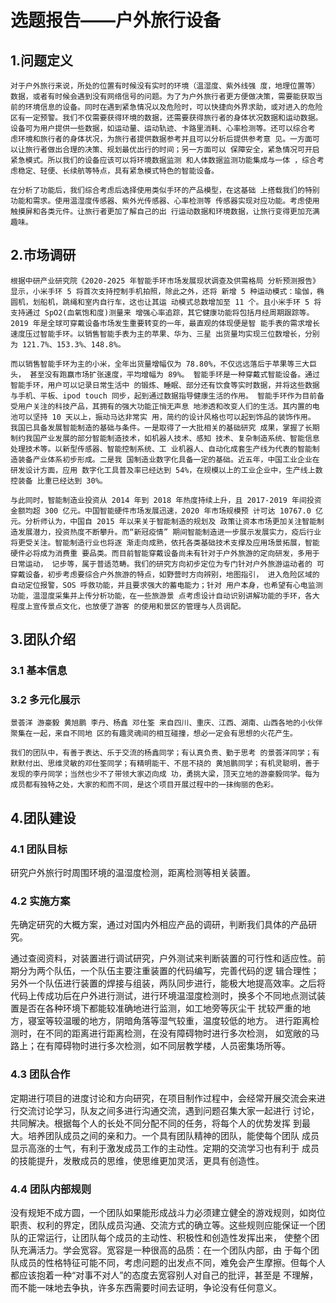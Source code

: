 # 选题报告——户外旅行设备 


## 1.问题定义 

    对于户外旅行来说，所处的位置有时候没有实时的环境（温湿度、紫外线强 度，地理位置等）数据，或者有时候会遇到没有网络信号的问题。为了为户外旅行者更方便做决策，需要能获取当前的环境信息的设备。同时在遇到紧急情况以及危险时，可以快捷向外界求助，或对进入的危险区有一定预警。我们不仅需要获得环境的数据，还需要获得旅行者的身体状况数据和运动数据。设备可为用户提供一些数据，如运动量、运动轨迹、卡路里消耗、心率检测等。还可以综合考 虑环境和旅行者的身体状况，为旅行者提供数据参考并且可以分析后提供参考意 见。一方面可以让旅行者做出合理的决策、规划最优出行的时间；另一方面可以 保障安全，紧急情况可开启紧急模式。所以我们的设备应该可以将环境数据监测 和人体数据监测功能集成与一体 ，综合考虑稳定、轻便、长续航等特点，具有紧急模式特色的智能设备。  
  
    在分析了功能后，我们综合考虑后选择使用类似手环的产品模型，在这基础 上搭载我们的特别功能和需求。使用温湿度传感器、紫外光传感器、心率检测等 传感器实现对应功能。考虑使用触摸屏和各类元件。让旅行者更加了解自己的出 行运动数据和环境数据，让旅行变得更加充满趣味。   
 
## 2.市场调研 

    根据中研产业研究院《2020-2025 年智能手环市场发展现状调查及供需格局 分析预测报告》显示，小米手环 5 将首次支持控制手机拍照，除此之外，还将 新增 5 种运动模式：瑜伽，椭圆机，划船机，跳绳和室内自行车，这也让其运 动模式总数增加至 11 个。且小米手环 5 将支持通过 SpO2(血氧饱和度)测量来 增强心率追踪，其它健康功能将包括月经周期跟踪等。 2019 年是全球可穿戴设备市场发生重要转变的一年，最直观的体现便是智 能手表的需求增长速度压过智能手环。以销售智能手表为主的苹果、华为、三星 出货量均实现三位数增长，分别为 121.7%、153.3%、148.8%。    
    
    而以销售智能手环为主的小米，全年出货量增幅仅为 78.80%，不仅远远落后于苹果等三大巨头， 甚至没有跑赢市场扩张速度，平均增幅为 89%。 智能手环是一种穿戴式智能设备。通过智能手环，用户可以记录日常生活中 的锻炼、睡眠、部分还有饮食等实时数据，并将这些数据与手机、平板、ipod touch 同步，起到通过数据指导健康生活的作用。 智能手环作为目前备受用户关注的科技产品，其拥有的强大功能正悄无声息 地渗透和改变人们的生活。其内置的电池可以坚持 10 天以上，振动马达非常实 用，简约的设计风格也可以起到饰品的装饰作用。 我国已具备发展智能制造的基础与条件。一是取得了一大批相关的基础研究 成果，掌握了长期制约我国产业发展的部分智能制造技术，如机器人技术、感知 技术、复杂制造系统、智能信息处理技术等。以新型传感器、智能控制系统、工 业机器人、自动化成套生产线为代表的智能制造装备产业体系初步形成。二是我 国制造业数字化具备一定的基础。近五年，中国工业企业在研发设计方面，应用 数字化工具普及率已经达到 54%，在规模以上的工业企业中，生产线上数控装备 比重已经达到 30%。  
    
    与此同时，智能制造业投资从 2014 年到 2018 年热度持续上升，且 2017-2019 年间投资金额均超 300 亿元。中国智能硬件市场发展迅速，2020 年市场规模预 计可达 10767.0 亿元。分析师认为，中国自 2015 年以来关于智能制造的规划及 政策让资本市场更加关注智能制造发展潜力，投资热度不断攀升。而“新冠疫情” 期间智能制造进一步展示发展实力，疫后行业将更受关注。智能制造行业也将逐 渐走向成熟，依托各类基础技术支撑及应用场景拓展，智能硬件必将成为消费重 要品类。而目前智能穿戴设备尚未有针对于户外旅游的定向研发，多用于日常运动， 记步等，属于普适范畴。我们的研究方向初步定位为专门针对户外旅游运动者的 可穿戴设备，初步考虑要综合户外旅游的特点，如野营时方向辨别，地图指引， 进入危险区域的自动定位报警，SOS 呼救功能，并且要求强大的蓄电能力；针对 用户本身，也希望有心电监测功能，温湿度采集并上传分析功能，在一些旅游景 点考虑设计自动识别讲解功能的手环，各大程度上宣传景点文化，也放便了游客 的使用和景区的管理与人员调配。    
    

## 3.团队介绍 

### 3.1 基本信息 

### 3.2 多元化展示 

    景荟洋 游豪毅 黄旭鹏 李丹、杨鑫 邓仕筌 来自四川、重庆、江西、湖南、山西各地的小伙伴聚集在一起，来自不同地 区的有趣灵魂间的相互碰撞，想必一定会有思想的火花产生。 
    
    我们的团队中，有善于表达、乐于交流的杨鑫同学；有认真负责、勤于思考 的景荟洋同学；有默默付出、思维灵敏的邓仕筌同学；有精明能干、不屈不挠的 黄旭鹏同学；有机灵聪明，善于发现的李丹同学；当然也少不了带领大家迈向成 功，勇挑大梁，顶天立地的游豪毅同学。每为成员都有独特之处，大家的和而不同，是这个项目开展过程中的一抹绚丽的色彩。

## 4.团队建设 

### 4.1 团队目标

   研究户外旅行时周围环境的温湿度检测，距离检测等相关装置。

### 4.2 实施方案 

   先确定研究的大概方案，通过对国内外相应产品的调研，判断我们具体的产品研究。
   
   通过查阅资料，对装置进行调试研究，户外测试来判断装置的可行性和适应性。前期分为两个队伍，一个队伍主要注重装置的代码编写，完善代码的逻 辑合理性；另外一个队伍进行装置的焊接与组装，两队同步进行，能极大地提高效率。之后将代码上传成功后在户外进行测试，进行环境温湿度检测时，换多个不同地点测试装置是否在各种环境下都能较准确地进行监测，如工地旁等灰尘干 扰较严重的地方，寝室等较温暖的地方，阴暗角落等湿气较重，温度较低的地方。 进行距离检测时，在不同的距离进行距离检测，在没有障碍物时进行多次检测， 如宽敞的马路上；在有障碍物时进行多次检测，如不同层教学楼，人员密集场所等。
   
### 4.3 团队合作

   定期进行项目的进度讨论和方向研究，在项目制作过程中，会经常开展交流会来进行交流讨论学习，队友之间多进行沟通交流，遇到问题召集大家一起进行 讨论，共同解决。根据每个人的长处不同分配不同的任务，将每个人的优势发挥 到最大。培养团队成员之间的亲和力。一个具有团队精神的团队，能使每个团队 成员显示高涨的士气，有利于激发成员工作的主动性。定期的交流学习也有利于 成员的技能提升，发散成员的思维，使思维更加灵活，更具有创造性。 

### 4.4 团队内部规则

   没有规矩不成方圆，一个团队如果能形成战斗力必须建立健全的游戏规则，如岗位职责、权利的界定，团队成员沟通、交流方式的确立等。这些规则应能保证一个团队的正常运行，让团队每个成员的主动性、积极性和创造性发挥出来， 使整个团队充满活力。学会宽容。宽容是一种很高的品质：在一个团队内部，由 于每个团队成员的性格特征可能不同，考虑问题的出发点不同，难免会产生摩擦。但每个人都应该抱着一种“对事不对人”的态度去宽容别人对自己的批评，甚至是 不理解，而不能一味地去争执，许多东西需要时间去证明，争论没有任何意义。
